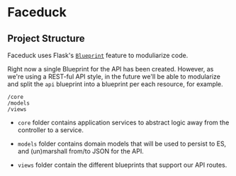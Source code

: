 # Faceduck

## Project Structure

Faceduck uses Flask's [`Blueprint`](http://flask.pocoo.org/docs/1.0/blueprints/) feature to moduliarize code.

Right now a single Blueprint for the API has been created. However, as we're using a REST-ful API style, in the future 
we'll be able to modularize and split the `api` blueprint into a blueprint per each resource, for example.

```
/core
/models
/views
```

* `core` folder contains application services to abstract logic away from the controller to a service.

* `models` folder contains domain models that will be used to persist to ES, and (un)marshall from/to JSON for the API.

* `views` folder contain the different blueprints that support our API routes.  